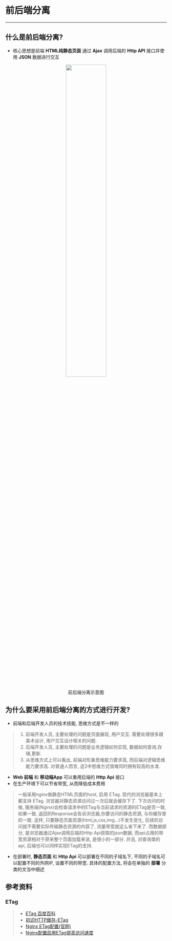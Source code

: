 # 前后端分离 
---

## 什么是前后端分离?
* 核心思想是前端 **HTML纯静态页面** 通过 **Ajax** 调用后端的 **Http API** 接口并使用 **JSON** 数据进行交互

<center>
<img src="https://kklongming.github.io/res/images/diagram_1.jpg" width="50%" /><br/>
前后端分离示意图
</center>

## 为什么要采用前后端分离的方式进行开发?
* 前端和后端开发人员的技术技能, 思维方式是不一样的

> 1. 前端开发人员, 主要处理的问题是页面展现, 用户交互. 需要处理很多跟美术设计, 用户交互设计相关的问题. 
> 1. 后端开发人员, 主要处理的问题是业务逻辑如何实现, 数据如何查询,存储,更新. 
> 1. 从思维方式上可以看出, 前端对形象思维能力要求高, 而后端对逻辑思维能力要求高. 对普通人而言, 这2中思维方式很难同时拥有较高的水准.

* **Web 前端** 和 **移动端App** 可以重用后端的 **Http Api** 接口 
* 在生产环境下可以节省带宽, 从而降低成本费用

> 一般采用nginx做静态HTML页面的host, 启用 ETag. 现代的浏览器基本上都支持 ETag.  浏览器对静态资源访问过一次后就会缓存下了. 下次访问的时候, 服务端(Nginx)会检查请求中的ETag与当前请求的资源的ETag是否一致, 如果一致, 返回的Response会告诉浏览器,你要访问的静态资源, 与你缓存里的一致. 这样, 只要静态页面资源(html,js,css,img...)不发生变化, 后续的访问就不需要实际传输静态资源的内容了, 流量带宽就这么省下来了. 而数据部分, 是浏览器通过Ajax调用后端的Http Api获取的json数据, 而api占用的带宽资源相对于原来整个页面加载来说, 是很小的一部分. 并且, 对查询类的api, 后端也可以同样实现ETag的支持.

* 在部署时, **静态页面** 和 **Http Api** 可以部署在不同的子域名下, 不同的子域名可以配置不同的外网IP, 设置不同的带宽. 具体的配置方法, 将会在单独的 **部署** 分类的文当中细述

## 参考资料
### ETag
> - [ETag 百度百科](https://baike.baidu.com/item/ETag/4419019?fr=aladdin)
> - [初识HTTP缓存-ETag](https://www.jianshu.com/p/3e2afe089e11)
> - [Nginx ETag配置(官网)](http://nginx.org/en/docs/http/ngx_http_core_module.html#etag)
> - [Nginx配置启用ETag提高访问速度](http://www.t086.com/article/5207)
